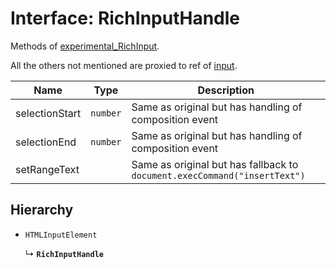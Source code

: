 # Interface: RichInputHandle

Methods of [experimental_RichInput](../API.md#experimental_richinput).

All the others not mentioned are proxied to ref of [input](https://developer.mozilla.org/en-US/docs/Web/API/HTMLInputElement).

| Name              | Type     | Description                                                            |
| ----------------- | -------- | ---------------------------------------------------------------------- |
| selectionStart    | `number` | Same as original but has handling of composition event                    |
| selectionEnd      | `number` | Same as original but has handling of composition event                    |
| setRangeText      |          | Same as original but has fallback to `document.execCommand("insertText")` |

## Hierarchy

- `HTMLInputElement`

  ↳ **`RichInputHandle`**
